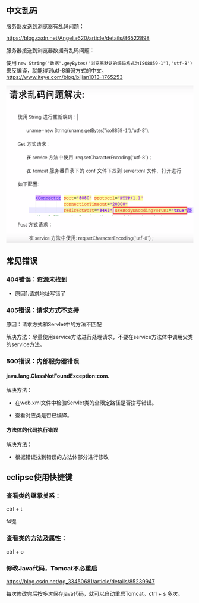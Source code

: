 ## 中文乱码

服务器发送到浏览器有乱码问题：

https://blog.csdn.net/Angelia620/article/details/86522898

服务器接送到浏览器数据有乱码问题：

使用 `new String("数据".geyBytes("浏览器默认的编码格式为ISO8859-1"),"utf-8")` 来反编译，就能得到utf-8编码方式的中文。https://www.iteye.com/blog/bijian1013-1765253

![1575424158895](%E5%B0%8F%E6%8A%80%E5%B7%A7.assets/1575424158895.png)



## 常见错误

### 404错误：资源未找到

-   原因1.请求地址写错了

### 405错误：请求方式不支持

原因：请求方式和Servlet中的方法不匹配

解决方法：尽量使用service方法进行处理请求，不要在service方法体中调用父类的service方法。

### 500错误：内部服务器错误

#### java.lang.ClassNotFoundException:com.

解决方法：

-   在web.xml文件中检验Servlet类的全限定路径是否拼写错误。

-   查看对应类是否已编译。

#### 方法体的代码执行错误

解决方法：

-   根据错误找到错误的方法体部分进行修改





## eclipse使用快捷键

### 查看类的继承关系：

ctrl + t

f4键

### 查看类的方法及属性：

ctrl + o

### 修改Java代码，Tomcat不必重启

https://blog.csdn.net/qq_33450681/article/details/85239947

每次修改完后按多次保存java代码，就可以自动重启Tomcat。ctrl + s 多次。

